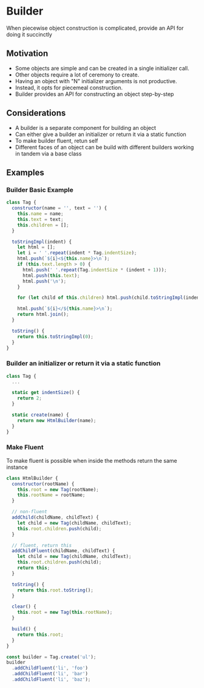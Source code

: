 # Builder

When piecewise object construction is complicated, provide an API for doing it succinctly

## Motivation

- Some objects are simple and can be created in a single initializer call.
- Other objects require a lot of ceremony to create.
- Having an object with "N" initializer arguments is not productive.
- Instead, it opts for piecemeal construction.
- Builder provides an API for constructing an object step-by-step

## Considerations

- A builder is a separate component for building an object
- Can either give a builder an initializer or return it via a static function
- To make builder fluent, retun self
- Different faces of an object can be build with different builders working in tandem via a base class

## Examples

### Builder Basic Example

```javascript
class Tag {
  constructor(name = '', text = '') {
    this.name = name;
    this.text = text;
    this.children = [];
  }

  toStringImpl(indent) {
    let html = [];
    let i = ' '.repeat(indent * Tag.indentSize);
    html.push(`${i}<${this.name}>\n`);
    if (this.text.length > 0) {
      html.push(' '.repeat(Tag.indentSize * (indent + 1)));
      html.push(this.text);
      html.push('\n');
    }

    for (let child of this.children) html.push(child.toStringImpl(indent + 1));

    html.push(`${i}</${this.name}>\n`);
    return html.join();
  }

  toString() {
    return this.toStringImpl(0);
  }
}
```

### Builder an initializer or return it via a static function

```javascript
class Tag {
  ...

  static get indentSize() {
    return 2;
  }

  static create(name) {
    return new HtmlBuilder(name);
  }
}
```

### Make Fluent

To make fluent is possible when inside the methods return the same instance

```javascript
class HtmlBuilder {
  constructor(rootName) {
    this.root = new Tag(rootName);
    this.rootName = rootName;
  }

  // non-fluent
  addChild(childName, childText) {
    let child = new Tag(childName, childText);
    this.root.children.push(child);
  }

  // fluent, return this
  addChildFluent(childName, childText) {
    let child = new Tag(childName, childText);
    this.root.children.push(child);
    return this;
  }

  toString() {
    return this.root.toString();
  }

  clear() {
    this.root = new Tag(this.rootName);
  }

  build() {
    return this.root;
  }
}

const builder = Tag.create('ul');
builder
  .addChildFluent('li', 'foo')
  .addChildFluent('li', 'bar')
  .addChildFluent('li', 'baz');
```
